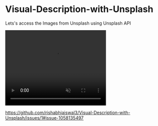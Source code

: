 # Visual-Description-with-Unsplash
Lets's access the Images from Unsplash  using Unsplash API 

<video width="320" height="240" autoplay muted>
  <source src="movie.mp4" type="video/mp4">
  <source src="movie.ogg" type="video/ogg">
Your browser does not support the video tag.
</video>

https://github.com/rishabhjaiswal3/Visual-Description-with-Unsplash/issues/1#issue-1058135497
